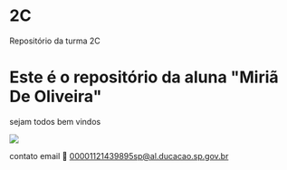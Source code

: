 # 2C

Repositório da turma 2C

# Este é o repositório da aluna "Miriã De Oliveira"

sejam todos bem vindos

![](https://camo.githubusercontent.com/6a2a89d91882f8d53c51b81058fb7bfb0f875fcedb82ad4ee907a9ca8b59350f/68747470733a2f2f6d656469612e74656e6f722e636f6d2f5956473078444a67356551414141414d2f74656163682d7465616368696e672e676966)

contato email 📧 00001121439895sp@al.ducacao.sp.gov.br


